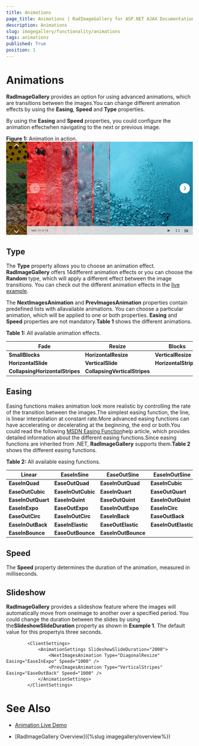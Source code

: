 ```yaml
---
title: Animations
page_title: Animations | RadImageGallery for ASP.NET AJAX Documentation
description: Animations
slug: imagegallery/functionality/animations
tags: animations
published: True
position: 1
---
```


# Animations



**RadImageGallery** provides an option for using advanced animations, which are transitions between the images.You can change different animation effects by using the **Easing**, **Speed** and **Type** properties.

By using the **Easing** and **Speed** properties, you could configure the animation effectwhen navigating to the next or previous image.

**Figure 1:** Animation in action.![image-gallery-animations](images/image-gallery-animations.png)

## Type

The **Type** property allows you to choose an animation effect. **RadImageGallery** offers 14different animation effects or you can choose the **Random** type, which will apply a different effect between the image transitions. You can check out the different animation effects in the [live example](http://demos.telerik.com/aspnet-ajax/image-gallery/examples/functionality/animations/defaultcs.aspx).

The **NextImagesAnimation** and **PrevImagesAnimation** properties contain predefined lists with allavailable animations. You can choose a particular animation, which will be applied to one or both properties. **Easing** and **Speed** properties are not mandatory.**Table 1** shows the different animations.

**Table 1:** All available animation effects.


|  **Fade**  |  **Resize**  |  **Blocks**  |  **BigBlocks**  |
| ------ | ------ | ------ | ------ |
| **SmallBlocks** | **HorizontalResize** | **VerticalResize** | **DiagonalResize** |
| **HorizontalSlide** | **VerticalSlide** | **HorizontalStripes** | **VerticalStripes** |
| **CollapsingHorizontalStripes** | **CollapsingVerticalStripes** |||

## Easing

Easing functions makes animation look more realistic by controlling the rate of the transition between the images.The simplest easing function, the line, is linear interpolation at constant rate.More advanced easing functions can have accelerating or decelerating at the beginning, the end or both.You could read the following [MSDN Easing Function](http://msdn.microsoft.com/en-us/library/ee308751%28v=vs.110%29.aspx)help article, which provides detailed information about the different easing functions.Since easing functions are inherited from .NET, **RadImageGallery** supports them.**Table 2** shows the different easing functions.

**Table 2:** All available easing functions.


|  **Linear**  |  **EaseInSine**  |  **EaseOutSine**  |  **EaseInOutSine**  |
| ------ | ------ | ------ | ------ |
| **EaseInQuad** | **EaseOutQuad** | **EaseInOutQuad** | **EaseInCubic** |
| **EaseOutCubic** | **EaseInOutCubic** | **EaseInQuart** | **EaseOutQuart** |
| **EaseInOutQuart** | **EaseInQuint** | **EaseOutQuint** | **EaseInOutQuint** |
| **EaseInExpo** | **EaseOutExpo** | **EaseInOutExpo** | **EaseInCirc** |
| **EaseOutCirc** | **EaseInOutCirc** | **EaseInBack** | **EaseOutBack** |
| **EaseInOutBack** | **EaseInElastic** | **EaseOutElastic** | **EaseInOutElastic** |
| **EaseInBounce** | **EaseOutBounce** | **EaseInOutBounce** ||

## Speed

The **Speed** property determines the duration of the animation, measured in milliseconds.

## Slideshow

**RadImageGallery** provides a slideshow feature where the images will automatically move from oneimage to another over a specified period. You could change the duration between the slides by using the**SlideshowSlideDuration** property as shown in **Example 1**. The default value for this propertyis three seconds.

````ASPNET
	    <ClientSettings>
	        <AnimationSettings SlideshowSlideDuration="2000">
	            <NextImagesAnimation Type="DiagonalResize" Easing="EaseInExpo" Speed="1000" /> 
	            <PrevImagesAnimation Type="VerticalStripes" Easing="EaseOutBack" Speed="1000" />
	        </AnimationSettings>
	    </ClientSettings>
````



# See Also

 * [Animation Live Demo](http://demos.telerik.com/aspnet-ajax/image-gallery/examples/functionality/animations/defaultcs.aspx)

 * [RadImageGallery Overview]({%slug imagegallery/overview%})

